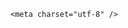 <!DOCTYPE html>
<html lang="zh-CN">

<head>
    
<title>特朗普威胁对苹果征税、苹果股价大幅下跌，苹果会如何应对？会将工厂从印度迁回美国吗？_腾讯新闻</title>
<meta name="keywords" content="特朗普,苹果股价,美国,征税,美国_时政,苹果,拜登,印度,印度_科技,美国_科技">
<meta name="description" content="【苹果美股盘前跌近4%】财联社5月23日电，苹果美股盘前跌近4%。特朗普威胁称，如果iPhone不在美国制造，将对苹果征收25%的关税。...">
<meta name="author" content="腾讯网">
<meta name="copyright" content="Copyright 1998 - 2025 Tencent. All Rights Reserved">
<meta property="og:type" content="news" />

<meta property="og:title" content="特朗普威胁对苹果征税、苹果股价大幅下跌，苹果会如何应对？会将工厂从印度迁回美国吗？_腾讯新闻" />
<meta property="og:description" content="【苹果美股盘前跌近4%】财联社5月23日电，苹果美股盘前跌近4%。特朗普威胁称，如果iPhone不在美国制造，将对苹果征收25%的关税。..." />
<meta property="og:url" content="https://news.qq.com/rain/a/20250523Q08PVE00" />
<meta property="og:image" content="https://inews.gtimg.com/news_ls/O3oU7Sv584nXxr454Ben81QhlImFWo9e-WQ19q9bt-4tcAA_640330/0" />
<meta property="article:author" content="" />
<meta property="article:published_time" content="2025-05-24 13:41:14" />
<meta property="category" content="" />

    <meta charset="utf-8" />
<meta http-equiv="X-UA-Compatible" content="IE=Edge" />
<meta name="viewport" content="width=device-width, initial-scale=1, shrink-to-fit=no" />
<link rel="dns-prefetch" href="mat1.gtimg.com">
<link rel="dns-prefetch" href="i.news.qq.com">
<link rel="shortcut icon" href="https://mat1.gtimg.com/qqcdn/qqindex2021/favicon.ico">
<script nomodule="true" src="https://mat1.gtimg.com/qqcdn/qqindex2021/common-static/20240515201444/core3-37-1.min.js"></script>
<script>
  try {
    if (!window.IntersectionObserver) {
      var observerScript = document.createElement('script');
      observerScript.src = "https://mat1.gtimg.com/qqcdn/qqindex2021/common-static/20241024141058/intersection-observer-polyfill.js";
      document.head.appendChild(observerScript);
    }
  } catch (error) {}
</script>

<script>
  try {
    if (!Element.prototype.scrollTo) {
      var scrollScript = document.createElement('script');
      scrollScript.src = "https://mat1.gtimg.com/qqcdn/qqindex2021/common-static/20241025153001/scroll-behavior-polyfill.js";
      document.head.appendChild(scrollScript);
    }
  } catch (error) {}
</script>
<script>
  try {
    if ('scrollRestoration' in window.history) {
      window.history.scrollRestoration = 'manual';
    }
    window.isPcClient = Boolean(window.electron) && (
      window.navigator.userAgent.indexOf('pc-client') > 0 ||
      window.navigator.userAgent.indexOf('TencentNews') > 0
    );
  } catch {}
</script>
<script>
  try {
    if (window.isPcClient) {
      var bodyStyle = document.createElement('style');
      bodyStyle.innerText = 'body{ zoom: 0.95 }';
      document.head.appendChild(bodyStyle);
    }
  } catch {}
</script>
<script>
  window.DATA = {"abstract":"","ret":0,"closeCommentBanner":0,"content_words_num":37,"detail_entry":{"orignal_entry":1,"is_orignal":1},"enableDiffusion":1,"final_declare":["个人观点，仅供参考"],"forbidCommentUpDown":0,"safe_cntl":{"close_all_ad":0,"close_all_emoticon_comment":0,"close_all_favorite":0,"close_share_pull":0,"emoticon_comment_mode":0,"close_all_rel":0,"close_comment_dislike":0,"close_global_news_sis":0,"close_relate_thing":0},"self_declare":{"declare":"个人观点，仅供参考"},"shareDesc":"腾讯新闻","adInfo":{"openAds":1,"openAdsComment":1,"openAdsPhotos":1,"openAdsText":1,"openRelatedNewsAd":1},"card":{"update_frequency":"1970-01-01 08:00:00","vip_desc":"腾讯新闻问答课代表官方账号","vip_icon":"http://inews.gtimg.com/newsapp_ls/0/14876051701/0","liveInfo":{},"cpLevel":2,"chlname":"问答课代表","desc":"腾讯新闻问答课代表，结合当下热点新闻和网友热议，发现好问题，期待好回答。","uin":"ecbe89d289b6198c7996f16538ebc224f9","vip_place":"left","vip_type":"30012","suid":"8QMc339d5IQeuTzY5QN3","msgEntry":1,"vip_icon_night":"http://inews.gtimg.com/newsapp_ls/0/14876052067/0","vip_type_new":"30012","chlid":"22983986","icon":"https://inews.gtimg.com/om_ls/OPBO91JgEbYG-O62jC2hCRA_yoydsA8oEANb87pxgNxKgAA_200200/0"},"content":null,"emojiRelatedSwitch":1,"question_id":"","shareImg":"https://inews.gtimg.com/om_ls/OvCs2-5yjS52pGkIh8ZF2EpUMtfHAmRor0N6fAwerDgdoAA_870492/0","article_category":"61","categoryrray":{"sub_category_id":"635","category_id":"61"},"surl":"https://view.inews.qq.com/a/20250523Q08PVE00","url":"https://view.inews.qq.com/a/20250523Q08PVE00","FadCid":"","attribute":{},"disableDeclare":1,"emojiSwitch":1,"extra_property":{"FeedbackDetailDisableInsert":0,"zanSkinType":""},"iNewsRecommendLevel":1,"intro":"","news_update_time":1748098868,"answer_num":3,"ai_switch":true,"commentid":"","copyright_share":"本文来自腾讯新闻客户端创作者，不代表腾讯新闻的观点和立场。","likeInfo":0,"news_app_recommend_status":4,"relate_extend_infos":{"abstract":"【苹果美股盘前跌近4%】财联社5月23日电，苹果美股盘前跌近4%。特朗普威胁称，如果iPhone不在美国制造，将对苹果征收25%的关税。...","id":"20250523A08O5Q00","imgURL":"https://inews.gtimg.com/news_ls/OZI_mk0JW3acA5IS4okAV1K53PfoPT8yzL0K2nvpxbCh4AA_640330/0","imgURLSmall":"https://inews.gtimg.com/news_ls/OZI_mk0JW3acA5IS4okAV1K53PfoPT8yzL0K2nvpxbCh4AA_150120/0","longTitle":"苹果美股盘前跌近4%，特朗普威胁对苹果征收25%的关税","title":"苹果美股盘前跌近4%，特朗普威胁对苹果征收25%的关税","url":"http://view.inews.qq.com/a/20250523A08O5Q00"},"time":"2025-05-23 19:32:25","title":"特朗普威胁对苹果征税、苹果股价大幅下跌，苹果会如何应对？会将工厂从印度迁回美国吗？","already_answer":false,"all_long_pic":1,"copyright_wording_share":"免责声明","id":"20250523Q08PVE00","isSensitive":0,"remarks":"","atype":232,"channelEntryJumpType":1,"is_deleted":0,"questionInfo":{"relate_extend_infos":[{"title":"苹果美股盘前跌近4%，特朗普威胁对苹果征收25%的关税","url":"https://view.inews.qq.com/a/20250523A08O5Q00","abstract":"【苹果美股盘前跌近4%】财联社5月23日电，苹果美股盘前跌近4%。特朗普威胁称，如果iPhone不在美国制造，将对苹果征收25%的关税。...","articletype":"0","id":"20250523A08O5Q00","longtitle":"苹果美股盘前跌近4%，特朗普威胁对苹果征收25%的关税","picShowType":"90092","thumbnails_qqnews":["https://inews.gtimg.com/news_ls/OZI_mk0JW3acA5IS4okAV1K53PfoPT8yzL0K2nvpxbCh4AA_294195/0"]}],"thumbnails_qqnews":["https://inews.gtimg.com/om_ls/OvCs2-5yjS52pGkIh8ZF2EpUMtfHAmRor0N6fAwerDgdoAA_294195/0"],"title":"特朗普威胁对苹果征税、苹果股价大幅下跌，苹果会如何应对？会将工厂从印度迁回美国吗？","url":"http://view.inews.qq.com/a/20250523Q08PVE00","abstract":"","id":"20250523Q08PVE00","longtitle":"特朗普威胁对苹果征税、苹果股价大幅下跌，苹果会如何应对？","question_short_title":"特朗普威胁对苹果征税、苹果股价大幅下跌，苹果会如何应对？会将工厂从印度迁回美国吗？"},"cms_id":"20250523Q08PVE00","articleId":"20250524Q046TJ00","article_type":232,"tags":"","desc":"【苹果美股盘前跌近4%】财联社5月23日电，苹果美股盘前跌近4%。特朗普威胁称，如果iPhone不在美国制造，将对苹果征收25%的关税。...","videoArr":[]};
</script>
<script>
  window.channelInfo = {"channelConfig":{"channelNav":[{"_auto_id":"1","active_alien_img":"","alien_img":"","channel_id":"news_news_home","is_local":"0","link":"https://www.qq.com","name_cn":"首页","name_en":"home"},{"_auto_id":"2","active_alien_img":"","alien_img":"","channel_id":"news_news_top","is_local":"0","link":"","name_cn":"要闻","name_en":"news"},{"_auto_id":"4","active_alien_img":"","alien_img":"","channel_id":"news_news_bj","is_local":"1","link":"","name_cn":"北京","name_en":"bj"},{"_auto_id":"5","active_alien_img":"","alien_img":"","channel_id":"news_news_finance","is_local":"0","link":"","name_cn":"财经","name_en":"finance"},{"_auto_id":"6","active_alien_img":"","alien_img":"","channel_id":"news_news_tech","is_local":"0","link":"","name_cn":"科技","name_en":"tech"},{"_auto_id":"7","active_alien_img":"","alien_img":"","channel_id":"tv","is_local":"0","link":"https://v.qq.com/channel/tv/?ptag=qqnews","name_cn":"电视剧","name_en":"tv"},{"_auto_id":"8","active_alien_img":"","alien_img":"","channel_id":"news_news_qa","is_local":"0","link":"","name_cn":"热问","name_en":"qa"},{"_auto_id":"9","active_alien_img":"","alien_img":"","channel_id":"news_news_ent","is_local":"0","link":"","name_cn":"娱乐","name_en":"ent"},{"_auto_id":"10","active_alien_img":"","alien_img":"","channel_id":"variety","is_local":"0","link":"https://v.qq.com/channel/variety/?ptag=qqnews","name_cn":"综艺","name_en":"variety"},{"_auto_id":"11","active_alien_img":"","alien_img":"","channel_id":"news_news_sports","is_local":"0","link":"","name_cn":"体育","name_en":"sports"},{"_auto_id":"13","active_alien_img":"","alien_img":"","channel_id":"news_news_nba","is_local":"0","link":"","name_cn":"NBA","name_en":"nba"},{"_auto_id":"14","active_alien_img":"","alien_img":"","channel_id":"news_news_world","is_local":"0","link":"","name_cn":"国际","name_en":"world"},{"_auto_id":"15","active_alien_img":"","alien_img":"","channel_id":"news_news_mil","is_local":"0","link":"","name_cn":"军事","name_en":"milite"},{"_auto_id":"16","active_alien_img":"","alien_img":"","channel_id":"news_news_auto","is_local":"0","link":"","name_cn":"汽车","name_en":"auto"},{"_auto_id":"17","active_alien_img":"","alien_img":"","channel_id":"news_news_house","is_local":"0","link":"","name_cn":"房产","name_en":"house"},{"_auto_id":"18","active_alien_img":"","alien_img":"","channel_id":"news_news_edu","is_local":"0","link":"","name_cn":"教育","name_en":"edu"},{"_auto_id":"19","active_alien_img":"","alien_img":"","channel_id":"news_news_antip","is_local":"0","link":"","name_cn":"健康","name_en":"health"},{"_auto_id":"20","active_alien_img":"","alien_img":"","channel_id":"news_news_video","is_local":"0","link":"","name_cn":"视频","name_en":"video"},{"_auto_id":"21","active_alien_img":"","alien_img":"","channel_id":"news_news_game","is_local":"0","link":"","name_cn":"游戏","name_en":"games"},{"_auto_id":"22","active_alien_img":"","alien_img":"","channel_id":"news_news_nchupin","is_local":"0","link":"","name_cn":"眼界","name_en":"chupin"},{"_auto_id":"24","active_alien_img":"","alien_img":"","channel_id":"news_news_football","is_local":"0","link":"","name_cn":"足球","name_en":"football"},{"_auto_id":"25","active_alien_img":"","alien_img":"","channel_id":"news_news_kepu","is_local":"0","link":"","name_cn":"科学","name_en":"kepu"},{"_auto_id":"26","active_alien_img":"","alien_img":"","channel_id":"news_news_digi","is_local":"0","link":"","name_cn":"数码","name_en":"digi"},{"_auto_id":"28","active_alien_img":"","alien_img":"","channel_id":"ymzx","is_local":"0","link":"https://gamer.qq.com/v2/cloudgame/game/96897?ichannel=txxwpc0Ftxxwpc1","name_cn":"元梦之星","name_en":"news_news_ymzx"},{"_auto_id":"31","active_alien_img":"","alien_img":"","channel_id":"movie","is_local":"0","link":"https://v.qq.com/channel/movie/?ptag=qqnews","name_cn":"电影","name_en":"movie"},{"_auto_id":"32","active_alien_img":"","alien_img":"","channel_id":"news_news_esport","is_local":"0","link":"","name_cn":"电竞","name_en":"esport"},{"_auto_id":"34","active_alien_img":"","alien_img":"","channel_id":"news_news_history","is_local":"0","link":"","name_cn":"历史","name_en":"history"},{"_auto_id":"35","active_alien_img":"","alien_img":"","channel_id":"news_news_baby","is_local":"0","link":"","name_cn":"育儿","name_en":"baby"},{"_auto_id":"36","active_alien_img":"","alien_img":"","channel_id":"hbjy","is_local":"0","link":"https://gp.qq.com/act/a20250421mnqlx/news.shtml","name_cn":"和平精英","name_en":"news_news_hbjy"},{"_auto_id":"37","active_alien_img":"","alien_img":"","channel_id":"cloud_gamer","is_local":"0","link":"https://gamer.qq.com/?ichannel=txxwpc0Ftxxwpc1","name_cn":"云游戏","name_en":"cloud_gamer"},{"_auto_id":"38","active_alien_img":"","alien_img":"","channel_id":"news_news_lic","is_local":"0","link":"","name_cn":"理财","name_en":"finance_licai"},{"_auto_id":"39","active_alien_img":"","alien_img":"","channel_id":"news_news_istock","is_local":"0","link":"","name_cn":"股票","name_en":"finance_stock"},{"_auto_id":"40","active_alien_img":"","alien_img":"","channel_id":"ren_min_shi_pin","is_local":"0","link":"https://news.qq.com/omn/author/8QMd3Hld74cbujbY?tab=om_video","name_cn":"人民视频","name_en":"ren_min_shi_pin"},{"_auto_id":"41","active_alien_img":"","alien_img":"","channel_id":"news_news_weather","is_local":"0","link":"https://tianqi.qq.com/index.htm","name_cn":"天气","name_en":"weather"}]}};
</script>
<script>
  window.articleConfig = {"rightConfig":[{"_auto_id":"1","category_key":"default","modules":"{\"moduleList\":[{\"title\":\"精选视频\",\"id\":\"video_album\",\"videoType\":\"tag\",\"videoId\":\"aUepxrtchGM=\"},{\"title\":\"下载条\",\"id\":\"download_banner\",\"isSticky\":1},{\"title\":\"热点榜\",\"id\":\"hot_rank_list\",\"isSticky\":1},{\"title\":\"广告推广\",\"id\":\"ssp_ad_module\",\"category\":\"ad_ssp\",\"loid\":\"109\",\"isSticky\":1}]}"}],"tonglanAdConfig":[],"bottomConfig":[],"videoAdConfig":[],"rightGameConfig":[]};
</script>
<script src="https://mat1.gtimg.com/www/js/emonitor/custom_ed041a23.js" charset="utf-8"></script>
<script>
  try {
    window.emonitorIns = emonitor.create({
      name: 'newsqq_quesionArticle',
      atta: {
        name: 'newsqq',
      },
      mode: '007',
    });
  } catch (err) {
    console.warn(err);
  }
</script>
<link href="https://mat1.gtimg.com/qqcdn/qqindex2021/common-static/hel/qqnews-pc-dc_20250515055953/static/css/qa.css" rel="stylesheet">

<script>window.__HEL_PRESET_META__={"qqnews-pc-components":{"app":{"id":1366,"name":"qqnews-pc-components","app_group_name":"qqnews-pc-components","proj_ver":{"map":{},"utime":0},"online_version":"qqnews-pc-components_20250515055747","build_version":"qqnews-pc-components_20250520070753","update_at":"2025-05-20T11:08:42.000Z","desc":"set by [init], from container [formal.pc.dc.sz101004] worker [2]"},"version":{"sub_app_name":"qqnews-pc-components","sub_app_version":"qqnews-pc-components_20250520070753","src_map":{"webDirPath":"https://mat1.gtimg.com/qqcdn/qqindex2021/common-static/hel/qqnews-pc-components_20250520070753","htmlIndexSrc":"https://mat1.gtimg.com/qqcdn/qqindex2021/common-static/hel/qqnews-pc-components_20250520070753/index.html","extractMode":"all","iframeSrc":"","chunkCssSrcList":["https://mat1.gtimg.com/qqcdn/qqindex2021/common-static/hel/qqnews-pc-components_20250520070753/static/css/index.css"],"chunkJsSrcList":["https://mat1.gtimg.com/qqcdn/qqindex2021/common-static/hel/qqnews-pc-components_20250520070753/static/js/index.js"],"staticCssSrcList":[],"staticJsSrcList":["https://mat1.gtimg.com/qqcdn/qqindex2021/static/20231212123233/react.production.min.js","https://mat1.gtimg.com/qqcdn/qqindex2021/static/20231212123233/react-dom.production.min.js","https://mat1.gtimg.com/qqcdn/qqindex2021/common-static/hel/hel-base-v16.js"],"relativeCssSrcList":[],"relativeJsSrcList":[],"privCssSrcList":[],"srvModSrcList":[],"srvModSrcIndex":"","headAssetList":[{"tag":"staticScript","append":false,"attrs":{"src":"https://mat1.gtimg.com/qqcdn/qqindex2021/static/20231212123233/react.production.min.js"}},{"tag":"staticScript","append":false,"attrs":{"src":"https://mat1.gtimg.com/qqcdn/qqindex2021/static/20231212123233/react-dom.production.min.js"}},{"tag":"staticScript","append":false,"attrs":{"src":"https://mat1.gtimg.com/qqcdn/qqindex2021/common-static/hel/hel-base-v16.js"}},{"tag":"script","append":true,"attrs":{"src":"https://mat1.gtimg.com/qqcdn/qqindex2021/common-static/hel/qqnews-pc-components_20250520070753/static/js/index.js","defer":""}},{"tag":"link","append":true,"attrs":{"href":"https://mat1.gtimg.com/qqcdn/qqindex2021/common-static/hel/qqnews-pc-components_20250520070753/static/css/index.css","rel":"stylesheet"}}],"bodyAssetList":[]},"update_at":"2025-05-20T11:08:42.000Z","create_at":"2025-05-20T11:08:42.000Z","_worker_id":"2","_is_backup":true}}}</script>
<script>window.__VIEW_PATH__="question.ejs";</script>
</head>

<body id="dc-question-body">
  <div id="root"></div>
    <iframe style="display: none;" src="https://i.news.qq.com/web_backend/getWebPacUid"></iframe>
<script src="https://mat1.gtimg.com/qqcdn/qqindex2021/common-static/20240805160928/react.production.min.js"></script>
<script src="https://mat1.gtimg.com/qqcdn/qqindex2021/common-static/20240805160928/react-dom.production.min.js"></script>
<script src="https://mat1.gtimg.com/qqcdn/qqindex2021/common-static/20241018171503/universal-report.min.js"></script>
<script defer type="text/javascript" src="https://mat1.gtimg.com/qqcdn/qqindex2021/libs/barrier/aria.js?appid=9327b8b06379d9d1728bbfbe2025ef9c" charset="utf-8"></script>
<script defer src="https://t.captcha.qq.com/TCaptcha.js"></script>
<script>document.cookie="hel_err=;path=/;";</script>
<script src="https://mat1.gtimg.com/qqcdn/qqindex2021/common-static/hel/hel-base-v16.js"></script>
<script src="https://mat1.gtimg.com/qqcdn/qqindex2021/common-static/hel/qqnews-pc-hel-entry_20250117174052/static/js/index.js"></script>
<link rel="preload" href="https://mat1.gtimg.com/qqcdn/qqindex2021/common-static/hel/qqnews-pc-dc_20250515055953/static/js/qa.js" as="script">
<link rel="preload" href="https://mat1.gtimg.com/qqcdn/qqindex2021/common-static/hel/qqnews-pc-components_20250520070753/static/js/index.js" as="script">
<script>window.loadProject("https://mat1.gtimg.com/qqcdn/qqindex2021/common-static/hel/qqnews-pc-dc_20250515055953/static/js/qa.js");</script>
<iframe id="videoFrame" style="display: none;" src="https://video.qq.com/cookie/sync_qqnews.html"></iframe>
</body>

</html>
